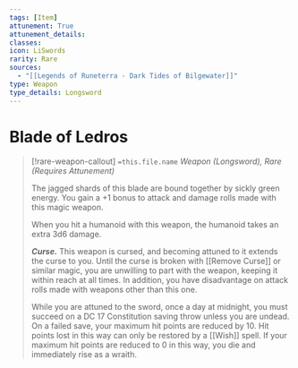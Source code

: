 ```yaml
---
tags: [Item]
attunement: True
attunement_details: 
classes: 
icon: LiSwords
rarity: Rare
sources:
  - "[[Legends of Runeterra - Dark Tides of Bilgewater]]"
type: Weapon
type_details: Longsword
---
```

# Blade of Ledros
>[!rare-weapon-callout] `=this.file.name`
>*Weapon (Longsword), Rare (Requires Attunement)*
>
>The jagged shards of this blade are bound together by sickly green energy. You gain a +1 bonus to attack and damage rolls made with this magic weapon.
>
>When you hit a humanoid with this weapon, the humanoid takes an extra 3d6 damage.
>
>***Curse.*** This weapon is cursed, and becoming attuned to it extends the curse to you. Until the curse is broken with [[Remove Curse]] or similar magic, you are unwilling to part with the weapon, keeping it within reach at all times. In addition, you have disadvantage on attack rolls made with weapons other than this one.
>
>While you are attuned to the sword, once a day at midnight, you must succeed on a DC 17 Constitution saving throw unless you are undead. On a failed save, your maximum hit points are reduced by 10. Hit points lost in this way can only be restored by a [[Wish]] spell. If your maximum hit points are reduced to 0 in this way, you die and immediately rise as a wraith.
>
>

